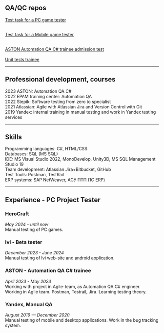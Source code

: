 <h2>QA/QC repos</h2>
<p><a href="https://docs.google.com/document/d/12BSqGmRC4gQqqbb3iRrdyJXaNJ1xr14v5xzIoaEHoIA/edit">Test task for a PC game tester</a>
<br/><br/>
<p><a href="https://docs.google.com/document/d/1qC0nspG7AHixQ52qRheYWY0z3bdD5E5abcqj48wR2OA/edit#heading=h.ra01stnggifp">Test task for a Mobile game tester</a>
<br/><br/>
<p><a href="https://github.com/SkerGran/Burdin-CSharp">ASTON Automation QA C# trainee admission test</a>
<br/><br/>
<a href="https://github.com/SkerGran/Bank">Unit tests trainee</a></p>
<hr>
<h2>Professional development, courses</h2>
<p>2023 ASTON: Automation QA C#<br/>
2022 EPAM training center: Automation QA<br/>
2022 Stepik: Software testing from zero to specialist<br/>
2021 Atlassian: Agile with Atlassian Jira and Version Control with Git<br/>
2019 Yandex: internal training in manual testing and work in Yandex testing services</p>
<hr>
<h2>Skills</h2>
<p>Programming languages: C#, HTML/CSS<br/>
Databases: SQL (MS SQL)<br/>
IDE: MS Visual Studio 2022, MonoDevelop, Unity3D, MS SQL Management Studio 19<br/>
Team development: Atlassian Jira+Bitbucket, GitHub<br/>
Test Tools: Postman, TestRail<br/>
ERP systems: SAP NetWeaver, АСУ ПТП (1С ERP)</p>
<hr>
<h2>Experience - PC Project Tester</h2>
<h3>HeroCraft</h3>
<p><i>May 2024 - until now</i><br/>
Manual testing of PC games.</p>
<h3>Ivi - Beta tester</h3>
<p><i>December 2023 - June 2024</i><br/>
Manual testing of Ivi web-site and android application.</p>
<h3>ASTON - Automation QA C# trainee</h3>
<p><i>April 2023 - May 2023</i><br/>
Working with project in Agile-team, as Automation QA C# engineer.<br/>
Working in Agile team. Postman, Testrail, Jira. Learning testing theory.</p>
<h3>Yandex, Manual QA</h3>
<p><i>August 2019 — December 2020</i><br/>
Manual testing of mobile and desktop applications. Work in the bug tracking system.</p>
